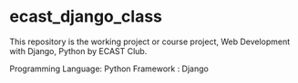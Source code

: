 # ecast_django_class
This repository is the working project or course project, Web Development with Django, Python 
by ECAST Club.

Programming Language: Python
Framework : Django
